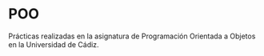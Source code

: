 # POO

Prácticas realizadas en la asignatura de Programación Orientada a Objetos en la Universidad de Cádiz.